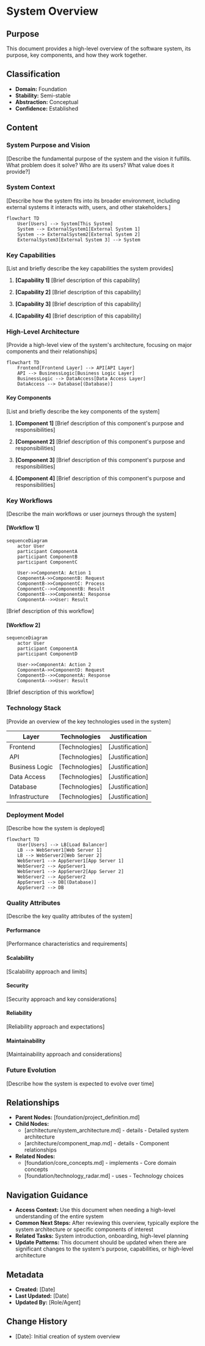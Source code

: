 # System Overview

## Purpose
This document provides a high-level overview of the software system, its purpose, key components, and how they work together.

## Classification
- **Domain:** Foundation
- **Stability:** Semi-stable
- **Abstraction:** Conceptual
- **Confidence:** Established

## Content

### System Purpose and Vision

[Describe the fundamental purpose of the system and the vision it fulfills. What problem does it solve? Who are its users? What value does it provide?]

### System Context

[Describe how the system fits into its broader environment, including external systems it interacts with, users, and other stakeholders.]

```mermaid
flowchart TD
    User[Users] --> System[This System]
    System --> ExternalSystem1[External System 1]
    System --> ExternalSystem2[External System 2]
    ExternalSystem3[External System 3] --> System
```

### Key Capabilities

[List and briefly describe the key capabilities the system provides]

1. **[Capability 1]**
   [Brief description of this capability]

2. **[Capability 2]**
   [Brief description of this capability]

3. **[Capability 3]**
   [Brief description of this capability]

4. **[Capability 4]**
   [Brief description of this capability]

### High-Level Architecture

[Provide a high-level view of the system's architecture, focusing on major components and their relationships]

```mermaid
flowchart TD
    Frontend[Frontend Layer] --> API[API Layer]
    API --> BusinessLogic[Business Logic Layer]
    BusinessLogic --> DataAccess[Data Access Layer]
    DataAccess --> Database[(Database)]
```

#### Key Components

[List and briefly describe the key components of the system]

1. **[Component 1]**
   [Brief description of this component's purpose and responsibilities]

2. **[Component 2]**
   [Brief description of this component's purpose and responsibilities]

3. **[Component 3]**
   [Brief description of this component's purpose and responsibilities]

4. **[Component 4]**
   [Brief description of this component's purpose and responsibilities]

### Key Workflows

[Describe the main workflows or user journeys through the system]

#### [Workflow 1]

```mermaid
sequenceDiagram
    actor User
    participant ComponentA
    participant ComponentB
    participant ComponentC
    
    User->>ComponentA: Action 1
    ComponentA->>ComponentB: Request
    ComponentB->>ComponentC: Process
    ComponentC-->>ComponentB: Result
    ComponentB-->>ComponentA: Response
    ComponentA-->>User: Result
```

[Brief description of this workflow]

#### [Workflow 2]

```mermaid
sequenceDiagram
    actor User
    participant ComponentA
    participant ComponentD
    
    User->>ComponentA: Action 2
    ComponentA->>ComponentD: Request
    ComponentD-->>ComponentA: Response
    ComponentA-->>User: Result
```

[Brief description of this workflow]

### Technology Stack

[Provide an overview of the key technologies used in the system]

| Layer | Technologies | Justification |
|-------|--------------|---------------|
| Frontend | [Technologies] | [Justification] |
| API | [Technologies] | [Justification] |
| Business Logic | [Technologies] | [Justification] |
| Data Access | [Technologies] | [Justification] |
| Database | [Technologies] | [Justification] |
| Infrastructure | [Technologies] | [Justification] |

### Deployment Model

[Describe how the system is deployed]

```mermaid
flowchart TD
    User[Users] --> LB[Load Balancer]
    LB --> WebServer1[Web Server 1]
    LB --> WebServer2[Web Server 2]
    WebServer1 --> AppServer1[App Server 1]
    WebServer2 --> AppServer1
    WebServer1 --> AppServer2[App Server 2]
    WebServer2 --> AppServer2
    AppServer1 --> DB[(Database)]
    AppServer2 --> DB
```

### Quality Attributes

[Describe the key quality attributes of the system]

#### Performance
[Performance characteristics and requirements]

#### Scalability
[Scalability approach and limits]

#### Security
[Security approach and key considerations]

#### Reliability
[Reliability approach and expectations]

#### Maintainability
[Maintainability approach and considerations]

### Future Evolution

[Describe how the system is expected to evolve over time]

## Relationships
- **Parent Nodes:** [foundation/project_definition.md]
- **Child Nodes:** 
  - [architecture/system_architecture.md] - details - Detailed system architecture
  - [architecture/component_map.md] - details - Component relationships
- **Related Nodes:** 
  - [foundation/core_concepts.md] - implements - Core domain concepts
  - [foundation/technology_radar.md] - uses - Technology choices

## Navigation Guidance
- **Access Context:** Use this document when needing a high-level understanding of the entire system
- **Common Next Steps:** After reviewing this overview, typically explore the system architecture or specific components of interest
- **Related Tasks:** System introduction, onboarding, high-level planning
- **Update Patterns:** This document should be updated when there are significant changes to the system's purpose, capabilities, or high-level architecture

## Metadata
- **Created:** [Date]
- **Last Updated:** [Date]
- **Updated By:** [Role/Agent]

## Change History
- [Date]: Initial creation of system overview

